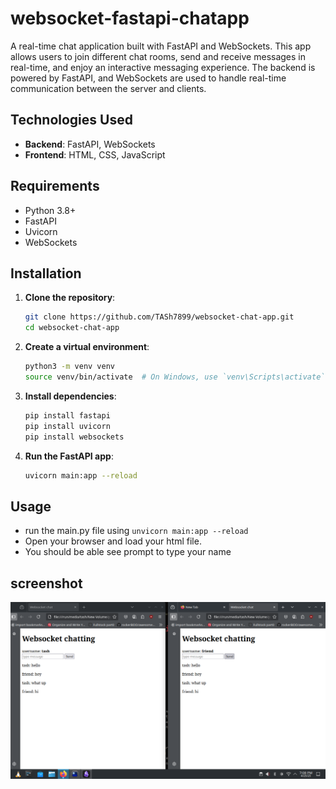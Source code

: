 # websocket-fastapi-chatapp

A real-time chat application built with FastAPI and WebSockets. This app allows users to join different chat rooms, send and receive messages in real-time, and enjoy an interactive messaging experience. The backend is powered by FastAPI, and WebSockets are used to handle real-time communication between the server and clients.


## Technologies Used

- **Backend**: FastAPI, WebSockets
- **Frontend**: HTML, CSS, JavaScript 

## Requirements

- Python 3.8+
- FastAPI
- Uvicorn
- WebSockets

## Installation

1. **Clone the repository**:

   ```bash
   git clone https://github.com/TASh7899/websocket-chat-app.git
   cd websocket-chat-app
   ```

2. **Create a virtual environment**:

   ```bash
   python3 -m venv venv
   source venv/bin/activate  # On Windows, use `venv\Scripts\activate`
   ```

3. **Install dependencies**:

   ```bash
   pip install fastapi
   pip install uvicorn
   pip install websockets   
   ```

4. **Run the FastAPI app**:

   ```bash
   uvicorn main:app --reload
   ```

## Usage

- run the main.py file using `unvicorn main:app --reload`
- Open your browser and load your html file.
- You should be able see prompt to type your name

## screenshot
![screenshot](src/Screenshot_20250425_190847.png)

